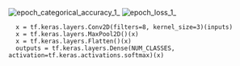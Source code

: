 

![epoch_categorical_accuracy_1_](https://user-images.githubusercontent.com/61012068/110214611-719a0900-7eb6-11eb-94e9-92f996a417a2.jpg)
![epoch_loss_1_](https://user-images.githubusercontent.com/61012068/110214616-78c11700-7eb6-11eb-81d0-7595447c5c91.jpg)

```inputs = tf.keras.Input(shape=(RESIZE_TO, RESIZE_TO, 3))
  x = tf.keras.layers.Conv2D(filters=8, kernel_size=3)(inputs)
  x = tf.keras.layers.MaxPool2D()(x)
  x = tf.keras.layers.Flatten()(x)
  outputs = tf.keras.layers.Dense(NUM_CLASSES, activation=tf.keras.activations.softmax)(x)
```
